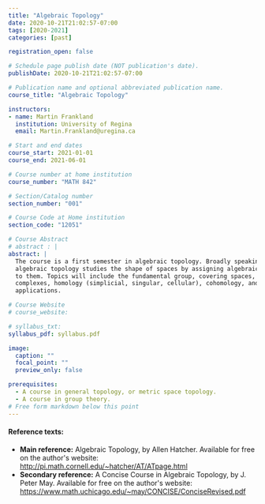 ```yaml
---
title: "Algebraic Topology"
date: 2020-10-21T21:02:57-07:00
tags: [2020-2021]
categories: [past]

registration_open: false

# Schedule page publish date (NOT publication's date).
publishDate: 2020-10-21T21:02:57-07:00

# Publication name and optional abbreviated publication name.
course_title: "Algebraic Topology"

instructors:
- name: Martin Frankland
  institution: University of Regina
  email: Martin.Frankland@uregina.ca

# Start and end dates
course_start: 2021-01-01
course_end: 2021-06-01

# Course number at home institution
course_number: "MATH 842"

# Section/Catalog number
section_number: "001"

# Course Code at Home institution
section_code: "12051"

# Course Abstract
# abstract : |
abstract: |
  The course is a first semester in algebraic topology. Broadly speaking,
  algebraic topology studies the shape of spaces by assigning algebraic invariants
  to them. Topics will include the fundamental group, covering spaces, CW
  complexes, homology (simplicial, singular, cellular), cohomology, and some
  applications.

# Course Website
# course_website: 

# syllabus_txt:
syllabus_pdf: syllabus.pdf

image:
  caption: ""
  focal_point: ""
  preview_only: false

prerequisites:
  - A course in general topology, or metric space topology.
  - A course in group theory.
# Free form markdown below this point
---
```



#### Reference texts:
 * **Main reference:** Algebraic Topology, by Allen Hatcher.
   Available for free on the author's website:
   http://pi.math.cornell.edu/~hatcher/AT/ATpage.html
 * **Secondary reference:** A Concise Course in Algebraic Topology, by J. Peter May.
Available for free on the author's website:
https://www.math.uchicago.edu/~may/CONCISE/ConciseRevised.pdf
